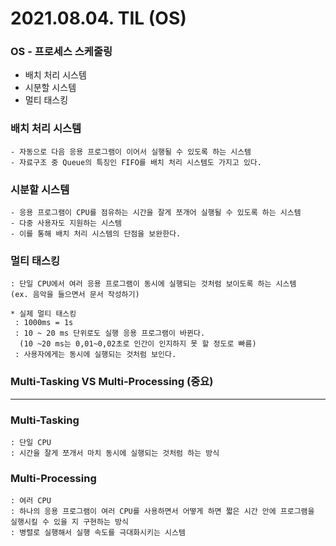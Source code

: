 # 2021.08.04. TIL (OS)

### OS - 프로세스 스케줄링
- 배치 처리 시스템
- 시분할 시스템
- 멀티 태스킹


### 배치 처리 시스템
```
- 자동으로 다음 응용 프로그램이 이어서 실행될 수 있도록 하는 시스템
- 자료구조 중 Queue의 특징인 FIFO를 배치 처리 시스템도 가지고 있다.
```

### 시분할 시스템
```
- 응용 프로그램이 CPU를 점유하는 시간을 잘게 쪼개어 실행될 수 있도록 하는 시스템
- 다중 사용자도 지원하는 시스템
- 이를 통해 배치 처리 시스템의 단점을 보완한다.
```

### 멀티 태스킹
```
: 단일 CPU에서 여러 응용 프로그램이 동시에 실행되는 것처럼 보이도록 하는 시스템    (ex. 음악을 들으면서 문서 작성하기)

* 실제 멀티 태스킹
 : 1000ms = 1s
 : 10 ~ 20 ms 단위로도 실행 응용 프로그램이 바뀐다. 
  (10 ~20 ms는 0,01~0,02초로 인간이 인지하지 못 할 정도로 빠름)
 : 사용자에게는 동시에 실행되는 것처럼 보인다.
```

### Multi-Tasking VS Multi-Processing (중요)

---

### Multi-Tasking
``` 
: 단일 CPU
: 시간을 잘게 쪼개서 마치 동시에 실행되는 것처럼 하는 방식
```

### Multi-Processing
```
: 여러 CPU
: 하나의 응용 프로그램이 여러 CPU를 사용하면서 어떻게 하면 짧은 시간 안에 프로그램을 실행시킬 수 있을 지 구현하는 방식
: 병렬로 실행해서 실행 속도를 극대화시키는 시스템 
```
